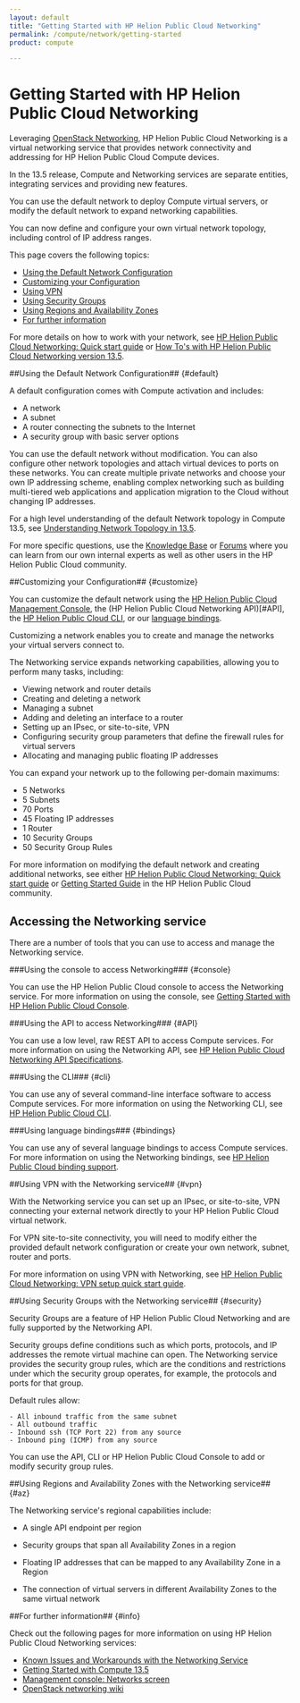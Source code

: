 ```yaml
---
layout: default
title: "Getting Started with HP Helion Public Cloud Networking"
permalink: /compute/network/getting-started
product: compute

---
```

# Getting Started with HP Helion Public Cloud Networking #

<!-- modeled after HP Helion Public Cloud version 13.5 overview; text from networking guide (compute.network-guide.md) -->

Leveraging [OpenStack Networking](http://www.openstack.org/software/openstack-networking/), HP Helion Public Cloud Networking is a virtual networking service that provides network connectivity and addressing for HP Helion Public Cloud Compute devices. 

In the 13.5 release, Compute and Networking services are separate entities, integrating services and providing new features. 

You can use the default network to deploy Compute virtual servers, or modify the default network to expand networking capabilities.

You can now define and configure your own virtual network topology, including control of IP address ranges.

This page covers the following topics:

* [Using the Default Network Configuration](#Overview)
* [Customizing your Configuration](#customize)
* [Using VPN](#vpn)
* [Using Security Groups](#security)
* [Using Regions and Availability Zones](#az)
* [For further information](#info)

For more details on how to work with your network, see [HP Helion Public Cloud Networking: Quick start guide](/compute/network/quick-start/) or [How To's with HP Helion Public Cloud Networking version 13.5](/compute/network/howto/).

##Using the Default Network Configuration## {#default}

A default configuration comes with Compute activation and includes:

* A network 
* A subnet
* A router connecting the subnets to the Internet
* A security group with basic server options

You can use the default network without modification. You can also configure other network topologies and attach virtual devices to ports on these networks. You can create multiple private networks and choose your own IP addressing scheme, enabling complex networking such as building multi-tiered web applications and application migration to the Cloud without changing IP addresses.

For a high level understanding of the default Network topology in Compute 13.5, see [Understanding Network Topology in 13.5](https://community.hpcloud.com/article/understanding-network-topology-135). 

For more specific questions, use the [Knowledge Base](https://community.hpcloud.com/search/knowledge/network	) or [Forums](https://community.hpcloud.com/search/forum/network) where you can learn from our own internal experts as well as other users in the HP Helion Public Cloud community.


##Customizing your Configuration## {#customize}

You can customize the default network using the [HP Helion Public Cloud Management Console](#console), the (HP Helion Public Cloud Networking API)[#API], the [HP Helion Public Cloud CLI](#cli), or our [language bindings](#bindings). 

Customizing a network enables you to create and manage the networks your virtual servers connect to.

The Networking service expands networking capabilities, allowing you to perform many tasks, including:

- Viewing network and router details
- Creating and deleting a network
- Managing a subnet
- Adding and deleting an interface to a router
- Setting up an IPsec, or site-to-site, VPN
- Configuring security group parameters that define the firewall rules for virtual servers
- Allocating and managing public floating IP addresses

You can expand your network up to the following per-domain maximums:

* 5 Networks
* 5 Subnets
* 70 Ports
* 45 Floating IP addresses
* 1 Router
* 10 Security Groups 
* 50 Security Group Rules

For more information on modifying the default network and creating additional networks, see either [HP Helion Public Cloud Networking: Quick start guide](/compute/network/quick-start/) or [Getting Started Guide](https://community.hpcloud.com/article/getting-started-guide) in the HP Helion Public Cloud community.

## Accessing the Networking service ##

There are a  number of tools that you can use to access and manage the Networking service.

###Using the console to access Networking### {#console}

You can use the HP Helion Public Cloud console to access the Networking service. For more information on using the console, see [Getting Started with HP Helion Public Cloud Console](/hpcloudconsole).


###Using the API to access Networking### {#API}
 
You can use a low level, raw REST API to access Compute services. For more information on using the Networking API, see [HP Helion Public Cloud Networking API Specifications](/api/v13/networking).

###Using the CLI### {#cli}


You can use any of several command-line interface software to access Compute services. For more information on using the Networking CLI, see [HP Helion Public Cloud CLI](/cli/).

###Using language bindings### {#bindings}

You can use any of several language bindings to access Compute services. For more information on using the Networking bindings, see [HP Helion Public Cloud binding support](/bindings/).

##Using VPN with the Networking service## {#vpn}

With the Networking service you can set up an IPsec, or site-to-site, VPN connecting your external network directly to your HP Helion Public Cloud virtual network.

For VPN site-to-site connectivity, you will need to modify either the provided default network configuration or create your own network, subnet, router and ports.

For more information on using VPN with Networking, see [HP Helion Public Cloud Networking: VPN setup quick start guide](/compute/vpn-quickstart).

##Using Security Groups with the Networking service## {#security}

Security Groups are a feature of HP Helion Public Cloud Networking and are fully supported by the Networking API. 

Security groups define conditions such as which ports, protocols, and IP addresses the remote virtual machine can open. The Networking service provides the security group rules, which are the conditions and restrictions under which the security group operates, for example, the protocols and ports for that group.

Default rules allow:

	- All inbound traffic from the same subnet 
	- All outbound traffic
	- Inbound ssh (TCP Port 22) from any source
	- Inbound ping (ICMP) from any source 

You can use the API, CLI or HP Helion Public Cloud Console to add or modify security group rules.


##Using Regions and Availability Zones with the Networking service## {#az}

The Networking service's regional capabilities include: 

* A single API endpoint per region

* Security groups that span all Availability Zones in a region

* Floating IP addresses that can be mapped to any Availability Zone in a Region

* The connection of virtual servers in different Availability Zones to the same virtual network


##For further information## {#info} 

Check out the following pages for more information on using HP Helion Public Cloud Networking services:

- [Known Issues and Workarounds with the Networking Service](/compute/network/known-issues/)
- [Getting Started with Compute 13.5](https://community.hpcloud.com/article/getting-started-compute-135)
- [Management console: Networks screen](http://docs.hpcloud.com/mc/compute/networks/)
- [OpenStack networking wiki](https://wiki.openstack.org/wiki/Quantum)
